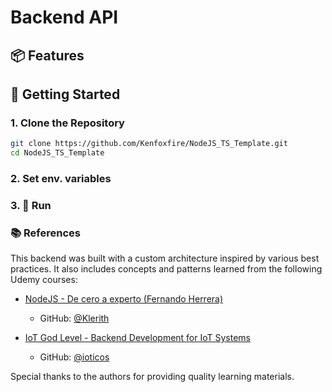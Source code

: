 # Backend API <IoT app>


## 📦 Features


## 🚀 Getting Started

### 1. Clone the Repository

```bash
git clone https://github.com/Kenfoxfire/NodeJS_TS_Template.git
cd NodeJS_TS_Template
```

### 2. Set env. variables

### 3. 🚀 Run <Check npm scripts>




### 📚 References

This backend was built with a custom architecture inspired by various best practices. It also includes concepts and patterns learned from the following Udemy courses:

* [NodeJS - De cero a experto (Fernando Herrera)](https://www.udemy.com/course/nodejs-de-cero-a-experto)

  * GitHub: [@Klerith](https://github.com/Klerith)
* [IoT God Level - Backend Development for IoT Systems](https://www.udemy.com/course/iot-god-level)

  * GitHub: [@ioticos](https://github.com/ioticos)

Special thanks to the authors for providing quality learning materials.
